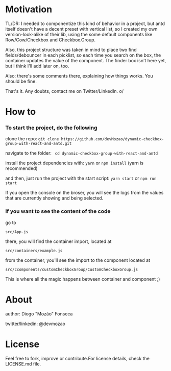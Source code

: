 # Motivation
TL/DR: I needed to componentize this kind of behavior in a project, but antd itself doesn't have a decent preset with vertical list, so I created my own version-look-alike of their lib, using the some default components like Row/Cow/Checkbox and Checkbox.Group.

Also, this project structure was taken in mind to place two find fields/debouncer in each picklist, so each time you search on the box, the container updates the value of the component. The finder box isn't here yet, but I think I'll add later on, too.

Also: there's some comments there, explaining how things works. You should be fine.

That's it. Any doubts, contact me on Twitter/LinkedIn. o/

# How to


### To start the project, do the following

clone the repo: `git clone https://github.com/devMozao/dynamic-checkbox-group-with-react-and-antd.git`

navigate to the folder: ` cd dynamic-checkbox-group-with-react-and-antd`

install the project dependencies with: `yarn` or `npm install` (yarn is recommended)

and then, just run the project with the start script: `yarn start` or `npm run start`

If you open the console on the broser, you will see the logs from the values that are currently showing and being selected.


### If you want to see the content of the code

go to

 `src/App.js`

there, you will find the container import, located at 

`src/containers/example.js`

from the container, you'll see the import to the component located at 

`src/ccomponents/customCheckboxGroup/CustomCheckboxGroup.js` 

This is where all the magic happens between container and component ;)

# About

author: Diogo "Mozão" Fonseca

twitter/linkedin: @devmozao

# License

Feel free to fork, improve or contribute.For license details, check the LICENSE.md file.


